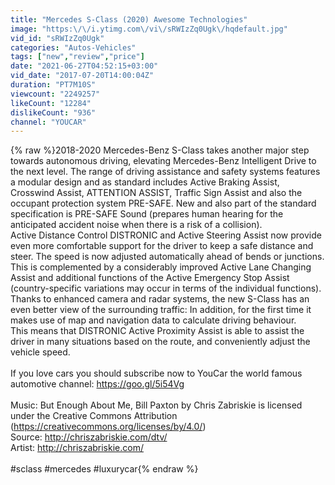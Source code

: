 ```yaml
---
title: "Mercedes S-Class (2020) Awesome Technologies"
image: "https:\/\/i.ytimg.com\/vi\/sRWIzZq0Ugk\/hqdefault.jpg"
vid_id: "sRWIzZq0Ugk"
categories: "Autos-Vehicles"
tags: ["new","review","price"]
date: "2021-06-27T04:52:15+03:00"
vid_date: "2017-07-20T14:00:04Z"
duration: "PT7M10S"
viewcount: "2249257"
likeCount: "12284"
dislikeCount: "936"
channel: "YOUCAR"
---
```

{% raw %}2018-2020 Mercedes-Benz S-Class takes another major step towards autonomous driving, elevating Mercedes-Benz Intelligent Drive to the next level. The range of driving assistance and safety systems features a modular design and as standard includes Active Braking Assist, Crosswind Assist, ATTENTION ASSIST, Traffic Sign Assist and also the occupant protection system PRE-SAFE.  New and also part of the standard specification is PRE-SAFE Sound (prepares human hearing for the anticipated accident noise when there is a risk of a collision).<br />Active Distance Control DISTRONIC and Active Steering Assist now provide even more comfortable support for the driver to keep a safe distance and steer. The speed is now adjusted automatically ahead of bends or junctions. This is complemented by a considerably improved Active Lane Changing Assist and additional functions of the Active Emergency Stop Assist (country-specific variations may occur in terms of the individual functions). <br />Thanks to enhanced camera and radar systems, the new S-Class has an even better view of the surrounding traffic: In addition, for the first time it makes use of map and navigation data to calculate driving behaviour.<br />This means that DISTRONIC Active Proximity Assist is able to assist the driver in many situations based on the route, and conveniently adjust the vehicle speed.<br /><br />If you love cars you should subscribe now to YouCar the world famous automotive channel: <a rel="nofollow" target="blank" href="https://goo.gl/5i54Vg">https://goo.gl/5i54Vg</a><br /><br />Music: But Enough About Me, Bill Paxton by Chris Zabriskie is licensed under the Creative Commons Attribution (<a rel="nofollow" target="blank" href="https://creativecommons.org/licenses/by/4.0/)">https://creativecommons.org/licenses/by/4.0/)</a><br />Source: <a rel="nofollow" target="blank" href="http://chriszabriskie.com/dtv/">http://chriszabriskie.com/dtv/</a><br />Artist: <a rel="nofollow" target="blank" href="http://chriszabriskie.com/">http://chriszabriskie.com/</a><br /><br />#sclass #mercedes #luxurycar{% endraw %}
